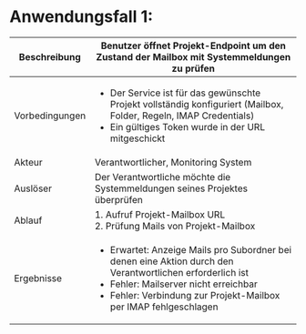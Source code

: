 # Anwendungsfall 1: 

| Beschreibung | Benutzer öffnet Projekt-Endpoint um den Zustand der Mailbox mit Systemmeldungen zu prüfen |
| ------------- | --- |
| Vorbedingungen | <ul><li> Der Service ist für das gewünschte Projekt vollständig konfiguriert (Mailbox, Folder, Regeln, IMAP Credentials)</li><li>Ein gültiges Token wurde in der URL mitgeschickt</li></ul> |
| Akteur | Verantwortlicher, Monitoring System |
| Auslöser | Der Verantwortliche möchte die Systemmeldungen seines Projektes überprüfen |
| Ablauf | 1. Aufruf Projekt-Mailbox URL <br/> 2. Prüfung Mails von Projekt-Mailbox |
| Ergebnisse | <ul><li>Erwartet: Anzeige Mails pro Subordner bei denen eine Aktion durch den Verantwortlichen erforderlich ist</li> <li>Fehler: Mailserver nicht erreichbar</li> <li>Fehler: Verbindung zur Projekt-Mailbox per IMAP fehlgeschlagen</li></ul> |
